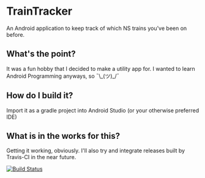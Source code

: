 # TrainTracker
An Android application to keep track of which NS trains you've been on before.

## What's the point?
It was a fun hobby that I decided to make a utility app for. I wanted to learn Android Programming anyways, so ¯\\\_(ツ)_/¯

## How do I build it?
Import it as a gradle project into Android Studio (or your otherwise preferred IDE)

## What is in the works for this?
Getting it working, obviously. I'll also try and integrate releases built by Travis-CI in the near future.

[![Build Status](https://travis-ci.org/jc0b/TrainTracker.svg?branch=master)](https://travis-ci.org/jc0b/TrainTracker)
